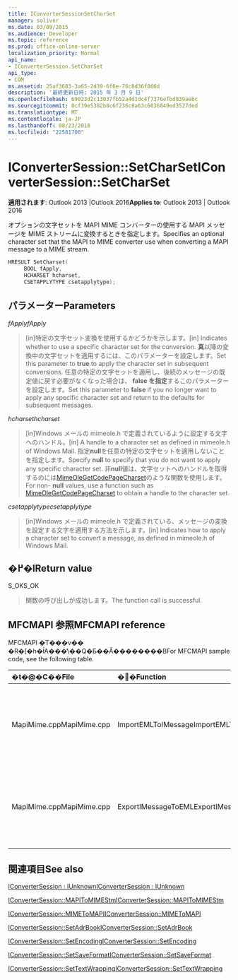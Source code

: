 ```yaml
---
title: IConverterSessionSetCharSet
manager: soliver
ms.date: 03/09/2015
ms.audience: Developer
ms.topic: reference
ms.prod: office-online-server
localization_priority: Normal
api_name:
- IConverterSession.SetCharSet
api_type:
- COM
ms.assetid: 25af3683-3a65-2d39-6f6e-76c8d36f866d
description: '最終更新日時: 2015 年 3 月 9 日'
ms.openlocfilehash: 69023d2c13037fb52a4d1dc4f7376efbd839aebc
ms.sourcegitcommit: 0cf39e5382b8c6f236c8a63c6036849ed3527ded
ms.translationtype: MT
ms.contentlocale: ja-JP
ms.lasthandoff: 08/23/2018
ms.locfileid: "22581700"
---
```

# <a name="iconvertersessionsetcharset"></a><span data-ttu-id="9c4bd-103">IConverterSession::SetCharSet</span><span class="sxs-lookup"><span data-stu-id="9c4bd-103">IConverterSession::SetCharSet</span></span>

  
  
<span data-ttu-id="9c4bd-104">**適用されます**: Outlook 2013 |Outlook 2016</span><span class="sxs-lookup"><span data-stu-id="9c4bd-104">**Applies to**: Outlook 2013 | Outlook 2016</span></span> 
  
<span data-ttu-id="9c4bd-105">オプションの文字セットを MAPI MIME コンバーターの使用する MAPI メッセージを MIME ストリームに変換するときを指定します。</span><span class="sxs-lookup"><span data-stu-id="9c4bd-105">Specifies an optional character set that the MAPI to MIME converter use when converting a MAPI message to a MIME stream.</span></span>
  
```cpp
HRESULT SetCharset( 
     BOOL fApply, 
     HCHARSET hcharset, 
     CSETAPPLYTYPE csetapplytype); 
```

## <a name="parameters"></a><span data-ttu-id="9c4bd-106">パラメーター</span><span class="sxs-lookup"><span data-stu-id="9c4bd-106">Parameters</span></span>

 <span data-ttu-id="9c4bd-107">_fApply_</span><span class="sxs-lookup"><span data-stu-id="9c4bd-107">_fApply_</span></span>
  
> <span data-ttu-id="9c4bd-108">[in]特定の文字セット変換を使用するかどうかを示します。</span><span class="sxs-lookup"><span data-stu-id="9c4bd-108">[in] Indicates whether to use a specific character set for the conversion.</span></span> <span data-ttu-id="9c4bd-109">**真**以降の変換中の文字セットを適用するには、このパラメーターを設定します。</span><span class="sxs-lookup"><span data-stu-id="9c4bd-109">Set this parameter to **true** to apply the character set in subsequent conversions.</span></span> <span data-ttu-id="9c4bd-110">任意の特定の文字セットを適用し、後続のメッセージの既定値に戻す必要がなくなった場合は、 **false を指定**するこのパラメーターを設定します。</span><span class="sxs-lookup"><span data-stu-id="9c4bd-110">Set this parameter to **false** if you no longer want to apply any specific character set and return to the defaults for subsequent messages.</span></span> 
    
 <span data-ttu-id="9c4bd-111">_hcharset_</span><span class="sxs-lookup"><span data-stu-id="9c4bd-111">_hcharset_</span></span>
  
> <span data-ttu-id="9c4bd-112">[in]Windows メールの mimeole.h で定義されているように設定する文字へのハンドル。</span><span class="sxs-lookup"><span data-stu-id="9c4bd-112">[in] A handle to a character set as defined in mimeole.h of Windows Mail.</span></span> <span data-ttu-id="9c4bd-113">指定**null**を任意の特定の文字セットを適用しないことを指定します。</span><span class="sxs-lookup"><span data-stu-id="9c4bd-113">Specify **null** to specify that you do not want to apply any specific character set.</span></span> <span data-ttu-id="9c4bd-114">非**null**値は、文字セットへのハンドルを取得するのには[MimeOleGetCodePageCharset](http://msdn.microsoft.com/en-us/library/ms714746%28VS.85%29.aspx)のような関数を使用します。</span><span class="sxs-lookup"><span data-stu-id="9c4bd-114">For non- **null** values, use a function such as [MimeOleGetCodePageCharset](http://msdn.microsoft.com/en-us/library/ms714746%28VS.85%29.aspx) to obtain a handle to the character set.</span></span> 
    
 <span data-ttu-id="9c4bd-115">_csetapplytype_</span><span class="sxs-lookup"><span data-stu-id="9c4bd-115">_csetapplytype_</span></span>
  
> <span data-ttu-id="9c4bd-116">[in]Windows メールの mimeole.h で定義されている、メッセージの変換を設定する文字を適用する方法を示します。</span><span class="sxs-lookup"><span data-stu-id="9c4bd-116">[in] Indicates how to apply a character set to convert a message, as defined in mimeole.h of Windows Mail.</span></span>
    
## <a name="return-value"></a><span data-ttu-id="9c4bd-117">�߂�l</span><span class="sxs-lookup"><span data-stu-id="9c4bd-117">Return value</span></span>

<span data-ttu-id="9c4bd-118">S_OK</span><span class="sxs-lookup"><span data-stu-id="9c4bd-118">S_OK</span></span>
  
> <span data-ttu-id="9c4bd-119">関数の呼び出しが成功します。</span><span class="sxs-lookup"><span data-stu-id="9c4bd-119">The function call is successful.</span></span>
    
## <a name="mfcmapi-reference"></a><span data-ttu-id="9c4bd-120">MFCMAPI 参照</span><span class="sxs-lookup"><span data-stu-id="9c4bd-120">MFCMAPI reference</span></span>

<span data-ttu-id="9c4bd-121">MFCMAPI �T���v�� �R�[�h�ł́A���̕\��Q�Ƃ��Ă��������B</span><span class="sxs-lookup"><span data-stu-id="9c4bd-121">For MFCMAPI sample code, see the following table.</span></span>
  
|<span data-ttu-id="9c4bd-122">**�t�@�C��**</span><span class="sxs-lookup"><span data-stu-id="9c4bd-122">**File**</span></span>|<span data-ttu-id="9c4bd-123">**�֐�**</span><span class="sxs-lookup"><span data-stu-id="9c4bd-123">**Function**</span></span>|<span data-ttu-id="9c4bd-124">**�R�����g**</span><span class="sxs-lookup"><span data-stu-id="9c4bd-124">**Comment**</span></span>|
|:-----|:-----|:-----|
|<span data-ttu-id="9c4bd-125">MapiMime.cpp</span><span class="sxs-lookup"><span data-stu-id="9c4bd-125">MapiMime.cpp</span></span>  <br/> |<span data-ttu-id="9c4bd-126">ImportEMLToIMessage</span><span class="sxs-lookup"><span data-stu-id="9c4bd-126">ImportEMLToIMessage</span></span>  <br/> |<span data-ttu-id="9c4bd-127">MFCMAPI では、MimeToMAPI を使用して、MAPI メッセージを EML ファイルに変換します。</span><span class="sxs-lookup"><span data-stu-id="9c4bd-127">MFCMAPI uses MimeToMAPI to convert an EML file to a MAPI message.</span></span>  <br/> |
|<span data-ttu-id="9c4bd-128">MapiMime.cpp</span><span class="sxs-lookup"><span data-stu-id="9c4bd-128">MapiMime.cpp</span></span>  <br/> |<span data-ttu-id="9c4bd-129">ExportIMessageToEML</span><span class="sxs-lookup"><span data-stu-id="9c4bd-129">ExportIMessageToEML</span></span>  <br/> |<span data-ttu-id="9c4bd-130">MFCMAPI では、MAPIToMIMEStm を使用して、MAPI メッセージを EML ファイルに変換します。</span><span class="sxs-lookup"><span data-stu-id="9c4bd-130">MFCMAPI uses MAPIToMIMEStm to convert a MAPI message to an EML file.</span></span>  <br/> |
   
## <a name="see-also"></a><span data-ttu-id="9c4bd-131">関連項目</span><span class="sxs-lookup"><span data-stu-id="9c4bd-131">See also</span></span>



[<span data-ttu-id="9c4bd-132">IConverterSession : IUnknown</span><span class="sxs-lookup"><span data-stu-id="9c4bd-132">IConverterSession : IUnknown</span></span>](iconvertersessioniunknown.md)
  
[<span data-ttu-id="9c4bd-133">IConverterSession::MAPIToMIMEStm</span><span class="sxs-lookup"><span data-stu-id="9c4bd-133">IConverterSession::MAPIToMIMEStm</span></span>](iconvertersession-mapitomimestm.md)
  
[<span data-ttu-id="9c4bd-134">IConverterSession::MIMEToMAPI</span><span class="sxs-lookup"><span data-stu-id="9c4bd-134">IConverterSession::MIMEToMAPI</span></span>](iconvertersession-mimetomapi.md)
  
[<span data-ttu-id="9c4bd-135">IConverterSession::SetAdrBook</span><span class="sxs-lookup"><span data-stu-id="9c4bd-135">IConverterSession::SetAdrBook</span></span>](iconvertersession-setadrbook.md)
  
[<span data-ttu-id="9c4bd-136">IConverterSession::SetEncoding</span><span class="sxs-lookup"><span data-stu-id="9c4bd-136">IConverterSession::SetEncoding</span></span>](iconvertersession-setencoding.md)
  
[<span data-ttu-id="9c4bd-137">IConverterSession::SetSaveFormat</span><span class="sxs-lookup"><span data-stu-id="9c4bd-137">IConverterSession::SetSaveFormat</span></span>](iconvertersession-setsaveformat.md)
  
[<span data-ttu-id="9c4bd-138">IConverterSession::SetTextWrapping</span><span class="sxs-lookup"><span data-stu-id="9c4bd-138">IConverterSession::SetTextWrapping</span></span>](iconvertersession-settextwrapping.md)

